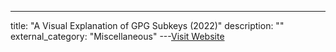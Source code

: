 ---
title: "A Visual Explanation of GPG Subkeys (2022)"
description: ""
external_category: "Miscellaneous"
---[Visit Website](https://rgoulter.com/blog/posts/programming/2022-06-10-a-visual-explanation-of-gpg-subkeys.html)

